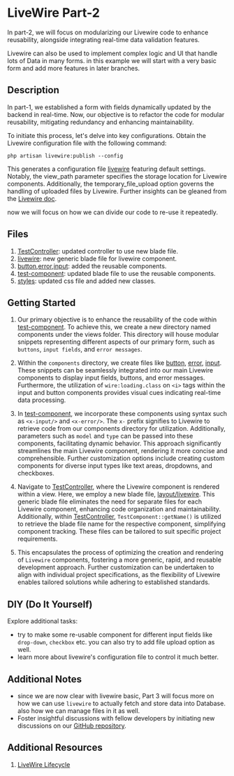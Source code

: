 # LiveWire Part-2

In part-2, we will focus on modularizing our Livewire code to enhance reusability, alongside integrating real-time data validation features.

Livewire can also be used to implement complex logic and UI that handle lots of Data in many forms. in this example we will start with a very basic form and add more features in later branches.

## Description

In part-1, we established a form with fields dynamically updated by the backend in real-time. Now, our objective is to refactor the code for modular reusability, mitigating redundancy and enhancing maintainability.

To initiate this process, let's delve into key configurations. Obtain the Livewire configuration file with the following command:
```
php artisan livewire:publish --config
```
This generates a configuration file [livewire](config/livewire.php) featuring default settings. Notably, the view_path parameter specifies the storage location for Livewire components. Additionally, the temporary_file_upload option governs the handling of uploaded files by Livewire. Further insights can be gleaned from the [Livewire doc](https://livewire.laravel.com/docs/installation#publishing-the-configuration-file).

now we will focus on how we can divide our code to re-use it repeatedly.

## Files

1. [TestController](app/Http/Controllers/Web/TestController.php): updated controller to use new blade file.
2. [livewire](resources/views/layout/livewire.blade.php): new generic blade file for livewire component.
3. [button](resources/views/components/button.blade.php),[error](resources/views/components/error.blade.php),[input](resources/views/components/input.blade.php): added the reusable components.
4. [test-component](resources/views/livewire/test-component.blade.php): updated blade file to use the reusable components.
5. [styles](public/css/styles.css): updated css file and added new classes.


## Getting Started

1. Our primary objective is to enhance the reusability of the code within [test-component](resources/views/livewire/test-component.blade.php). To achieve this, we create a new directory named components under the views folder. This directory will house modular snippets representing different aspects of our primary form, such as `buttons`, `input fields`, and `error messages`.

2. Within the `components` directory, we create files like [button](resources/views/components/button.blade.php), [error](resources/views/components/error.blade.php), [input](resources/views/components/input.blade.php). These snippets can be seamlessly integrated into our main Livewire components to display input fields, buttons, and error messages. Furthermore, the utilization of `wire:loading.class` on `<i>` tags within the input and button components provides visual cues indicating real-time data processing.

3. In [test-component](resources/views/livewire/test-component.blade.php), we incorporate these components using syntax such as `<x-input/>` and `<x-error/>`. The `x-` prefix signifies to Livewire to retrieve code from our components directory for utilization. Additionally, parameters such as `model` and `type` can be passed into these components, facilitating dynamic behavior. This approach significantly streamlines the main Livewire component, rendering it more concise and comprehensible. Further customization options include creating custom components for diverse input types like text areas, dropdowns, and checkboxes.

4. Navigate to [TestController](app/Http/Controllers/Web/TestController.php), where the Livewire component is rendered within a view. Here, we employ a new blade file, [layout/livewire](resources/views/layout/livewire.blade.php). This generic blade file eliminates the need for separate files for each Livewire component, enhancing code organization and maintainability. Additionally, within [TestController](app/Http/Controllers/Web/TestController.php), `TestComponent::getName()` is utilized to retrieve the blade file name for the respective component, simplifying component tracking. These files can be tailored to suit specific project requirements.

5. This encapsulates the process of optimizing the creation and rendering of `Livewire` components, fostering a more generic, rapid, and reusable development approach. Further customization can be undertaken to align with individual project specifications, as the flexibility of Livewire enables tailored solutions while adhering to established standards.

## DIY (Do It Yourself)

Explore additional tasks:

- try to make some re-usable component for different input fields like `drop-down`, `checkbox` etc. you can also try to add file upload option as well.
- learn more about livewire's configuration file to control it much better.

## Additional Notes

- since we are now clear with livewire basic, Part 3 will focus more on how we can use `livewire` to actually fetch and store data into Database. also how we can manage files in it as well.
- Foster insightful discussions with fellow developers by initiating new discussions on our [GitHub repository](https://github.com/mazimez/laravel-hands-on/discussions).

## Additional Resources

1. [LiveWire Lifecycle](https://livewire.laravel.com/docs/lifecycle-hooks)


